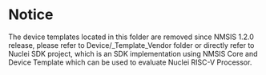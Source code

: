 # Notice

The device templates located in this folder are removed since NMSIS 1.2.0 release,
please refer to Device/_Template_Vendor folder or directly refer to Nuclei SDK project,
which is an SDK implementation using NMSIS Core and Device Template which can be used
to evaluate Nuclei RISC-V Processor.

